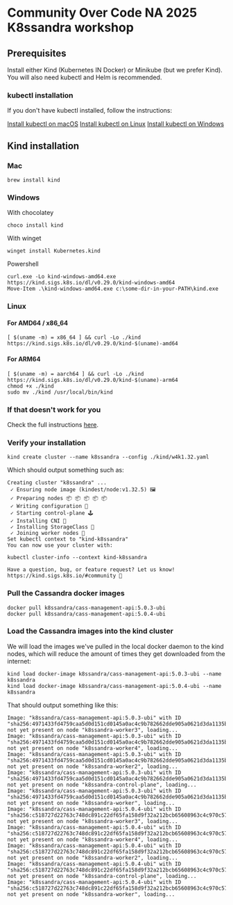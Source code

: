 # Community Over Code NA 2025 K8ssandra workshop

## Prerequisites

Install either Kind (Kubernetes IN Docker) or Minikube (but we prefer Kind). You will also need kubectl and Helm is recommended.

### kubectl installation

If you don't have kubectl installed, follow the instructions:

[Install kubectl on macOS](https://kubernetes.io/docs/tasks/tools/install-kubectl-macos/)
[Install kubectl on Linux](https://kubernetes.io/docs/tasks/tools/install-kubectl-linux/)
[Install kubectl on Windows](https://kubernetes.io/docs/tasks/tools/install-kubectl-windows/)

## Kind installation

### Mac

```
brew install kind
```

### Windows

With chocolatey

```
choco install kind
```

With winget

```
winget install Kubernetes.kind
```

Powershell

```
curl.exe -Lo kind-windows-amd64.exe https://kind.sigs.k8s.io/dl/v0.29.0/kind-windows-amd64
Move-Item .\kind-windows-amd64.exe c:\some-dir-in-your-PATH\kind.exe
```

### Linux

#### For AMD64 / x86_64
```
[ $(uname -m) = x86_64 ] && curl -Lo ./kind https://kind.sigs.k8s.io/dl/v0.29.0/kind-$(uname)-amd64
```

#### For ARM64
```
[ $(uname -m) = aarch64 ] && curl -Lo ./kind https://kind.sigs.k8s.io/dl/v0.29.0/kind-$(uname)-arm64
chmod +x ./kind
sudo mv ./kind /usr/local/bin/kind
```

### If that doesn't work for you

Check the full instructions [here](https://github.com/kubernetes-sigs/kind?tab=readme-ov-file#installation-and-usage).

### Verify your installation

```
kind create cluster --name k8ssandra --config ./kind/w4k1.32.yaml
```

Which should output something such as:

```
Creating cluster "k8ssandra" ...
 ✓ Ensuring node image (kindest/node:v1.32.5) 🖼 
 ✓ Preparing nodes 📦 📦 📦 📦 📦  
 ✓ Writing configuration 📜 
 ✓ Starting control-plane 🕹️ 
 ✓ Installing CNI 🔌 
 ✓ Installing StorageClass 💾 
 ✓ Joining worker nodes 🚜 
Set kubectl context to "kind-k8ssandra"
You can now use your cluster with:

kubectl cluster-info --context kind-k8ssandra

Have a question, bug, or feature request? Let us know! https://kind.sigs.k8s.io/#community 🙂
```

### Pull the Cassandra docker images

```
docker pull k8ssandra/cass-management-api:5.0.3-ubi​
docker pull k8ssandra/cass-management-api:5.0.4-ubi
```

### Load the Cassandra images into the kind cluster

We will load the images we've pulled in the local docker daemon to the kind nodes, which will reduce the amount of times they get downloaded from the internet:

```
kind load docker-image k8ssandra/cass-management-api:5.0.3-ubi --name k8ssandra
kind load docker-image k8ssandra/cass-management-api:5.0.4-ubi --name k8ssandra
```

That should output something like this:

```
Image: "k8ssandra/cass-management-api:5.0.3-ubi" with ID "sha256:4971433fd4759caa5d0d151cd0145a0ac4c9b782662dde905a0621d3da1135b3" not yet present on node "k8ssandra-worker3", loading...
Image: "k8ssandra/cass-management-api:5.0.3-ubi" with ID "sha256:4971433fd4759caa5d0d151cd0145a0ac4c9b782662dde905a0621d3da1135b3" not yet present on node "k8ssandra-worker4", loading...
Image: "k8ssandra/cass-management-api:5.0.3-ubi" with ID "sha256:4971433fd4759caa5d0d151cd0145a0ac4c9b782662dde905a0621d3da1135b3" not yet present on node "k8ssandra-worker2", loading...
Image: "k8ssandra/cass-management-api:5.0.3-ubi" with ID "sha256:4971433fd4759caa5d0d151cd0145a0ac4c9b782662dde905a0621d3da1135b3" not yet present on node "k8ssandra-control-plane", loading...
Image: "k8ssandra/cass-management-api:5.0.3-ubi" with ID "sha256:4971433fd4759caa5d0d151cd0145a0ac4c9b782662dde905a0621d3da1135b3" not yet present on node "k8ssandra-worker", loading...
Image: "k8ssandra/cass-management-api:5.0.4-ubi" with ID "sha256:c518727d22763c748dc891c22df65fa158d9f32a212bcb65608963c4c970c57a" not yet present on node "k8ssandra-worker3", loading...
Image: "k8ssandra/cass-management-api:5.0.4-ubi" with ID "sha256:c518727d22763c748dc891c22df65fa158d9f32a212bcb65608963c4c970c57a" not yet present on node "k8ssandra-worker4", loading...
Image: "k8ssandra/cass-management-api:5.0.4-ubi" with ID "sha256:c518727d22763c748dc891c22df65fa158d9f32a212bcb65608963c4c970c57a" not yet present on node "k8ssandra-worker2", loading...
Image: "k8ssandra/cass-management-api:5.0.4-ubi" with ID "sha256:c518727d22763c748dc891c22df65fa158d9f32a212bcb65608963c4c970c57a" not yet present on node "k8ssandra-control-plane", loading...
Image: "k8ssandra/cass-management-api:5.0.4-ubi" with ID "sha256:c518727d22763c748dc891c22df65fa158d9f32a212bcb65608963c4c970c57a" not yet present on node "k8ssandra-worker", loading...
```